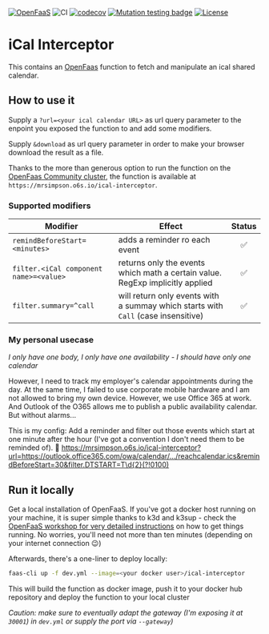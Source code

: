 [![OpenFaaS](https://img.shields.io/badge/openfaas-cloud-blue.svg?style=flat)](https://www.openfaas.com) 
![CI](https://github.com/mrsimpson/ical-interceptor/workflows/CI/badge.svg?style=flat)
[![codecov](https://codecov.io/gh/mrsimpson/ical-interceptor/branch/master/graph/badge.svg?style=flat)](https://codecov.io/gh/mrsimpson/ical-interceptor)
[![Mutation testing badge](https://img.shields.io/endpoint?style=flat&url=https%3A%2F%2Fbadge-api.stryker-mutator.io%2Fgithub.com%2Fmrsimpson%2Fical-interceptor%2Fmaster)](https://dashboard.stryker-mutator.io/reports/github.com/mrsimpson/ical-interceptor/master)
[![License](https://img.shields.io/badge/License-Apache%202.0-blue.svg?style=flat)](https://opensource.org/licenses/Apache-2.0)

# iCal Interceptor

This contains an [OpenFaas](https://www.openfaas.com/) function to fetch and manipulate an ical shared calendar.

## How to use it

Supply a `?url=<your ical calendar URL>` as url query parameter to the enpoint you exposed the function to and add some modifiers.

Supply `&download` as url query parameter in order to make your browser download the result as a file.

Thanks to the more than generous option to run the function on the [OpenFaas Community cluster](https://github.com/openfaas/community-cluster/tree/master/docs), the function is available at `https://mrsimpson.o6s.io/ical-interceptor`.

### Supported modifiers

| Modifier | Effect | Status |
| -------- | ------ |:------:|  
| `remindBeforeStart=<minutes>` | adds a reminder ro each event | ✅ |
| `filter.<iCal component name>=<value>` | returns only the events which math a certain value. RegExp implicitly applied | ✅ |
| `filter.summary=^call` | will return only events with a summay which starts with `Call` (case insensitive) | ✅ |

### My personal usecase

_I only have one body, I only have one availability - I should have only one calendar_

However, I need to track my employer's calendar appointments during the day. At the same time, I failed to use corporate mobile hardware and I am not allowed to bring my own device.
However, we use Office 365 at work. And Outlook of the O365 allows me to publish a public availability calendar. But without alarms...

This is my config: Add a reminder and filter out those events which start at one minute after the hour (I've got a convention I don't need them to be reminded of). :tada:
https://mrsimpson.o6s.io/ical-interceptor?url=https://outlook.office365.com/owa/calendar/.../reachcalendar.ics&remindBeforeStart=30&filter.DTSTART=T\d{2}(?!0100)

## Run it locally

Get a local installation of OpenFaaS. If you've got a docker host running on your machine, it is super simple thanks to k3d and k3sup - check the [OpenFaaS workshop for very detailed instructions](https://github.com/openfaas/workshop) on how to get things running. No worries, you'll need not more than ten minutes (depending on your internet connection 😉)

Afterwards, there's a one-liner to deploy locally:

```sh
faas-cli up -f dev.yml --image=<your docker user>/ical-interceptor
```

This will build the function as docker image, push it to your docker hub repository and deploy the function to your local cluster 

_Caution: make sure to eventually adapt the gateway (I'm exposing it at `30001`) in `dev.yml` or supply the port via `--gateway`)_
